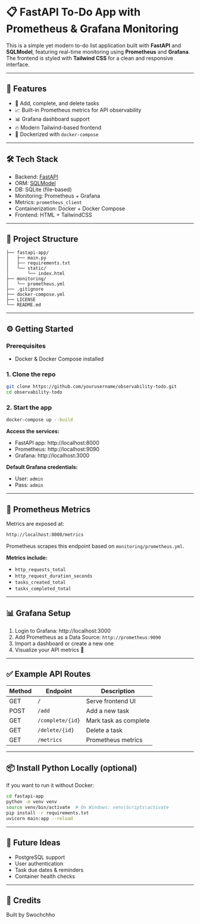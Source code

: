 # 📋 FastAPI To-Do App with Prometheus & Grafana Monitoring

This is a simple yet modern to-do list application built with **FastAPI** and **SQLModel**, featuring real-time monitoring using **Prometheus** and **Grafana**. The frontend is styled with **Tailwind CSS** for a clean and responsive interface.

---

## 🚀 Features

- 🧾 Add, complete, and delete tasks
- 📈 Built-in Prometheus metrics for API observability
- 📊 Grafana dashboard support
- 🔥 Modern Tailwind-based frontend
- 🐳 Dockerized with `docker-compose`

---

## 🛠️ Tech Stack

- Backend: [FastAPI](https://fastapi.tiangolo.com/)
- ORM: [SQLModel](https://sqlmodel.tiangolo.com/)
- DB: SQLite (file-based)
- Monitoring: Prometheus + Grafana
- Metrics: `prometheus_client`
- Containerization: Docker + Docker Compose
- Frontend: HTML + TailwindCSS

---

## 📁 Project Structure

```
├── fastapi-app/
│   ├── main.py
│   ├── requirements.txt
│   └── static/
│       └── index.html
├── monitoring/
│   └── prometheus.yml
├── .gitignore
├── docker-compose.yml
├── LICENSE
└── README.md
```

---

## ⚙️ Getting Started

### Prerequisites
- Docker & Docker Compose installed

### 1. Clone the repo

```bash
git clone https://github.com/yourusername/observability-todo.git
cd observability-todo
```

### 2. Start the app

```bash
docker-compose up --build
```

**Access the services:**
- FastAPI app: http://localhost:8000
- Prometheus: http://localhost:9090
- Grafana: http://localhost:3000

**Default Grafana credentials:**
- User: `admin`
- Pass: `admin`

---

## 📡 Prometheus Metrics

Metrics are exposed at:

```bash
http://localhost:8000/metrics
```

Prometheus scrapes this endpoint based on `monitoring/prometheus.yml`.

**Metrics include:**
- `http_requests_total`
- `http_request_duration_seconds`
- `tasks_created_total`
- `tasks_completed_total`

---

## 📊 Grafana Setup

1. Login to Grafana: http://localhost:3000
2. Add Prometheus as a Data Source: `http://prometheus:9090`
3. Import a dashboard or create a new one
4. Visualize your API metrics 🚀

---

## ✅ Example API Routes

| Method | Endpoint | Description |
|--------|----------|-------------|
| GET | `/` | Serve frontend UI |
| POST | `/add` | Add a new task |
| GET | `/complete/{id}` | Mark task as complete |
| GET | `/delete/{id}` | Delete a task |
| GET | `/metrics` | Prometheus metrics |

---

## 📦 Install Python Locally (optional)

If you want to run it without Docker:

```bash
cd fastapi-app
python -m venv venv
source venv/bin/activate  # On Windows: venv\Scripts\activate
pip install -r requirements.txt
uvicorn main:app --reload
```

---

## 🧠 Future Ideas

- PostgreSQL support
- User authentication
- Task due dates & reminders
- Container health checks

---

## 🙌 Credits

Built by Swochchho
